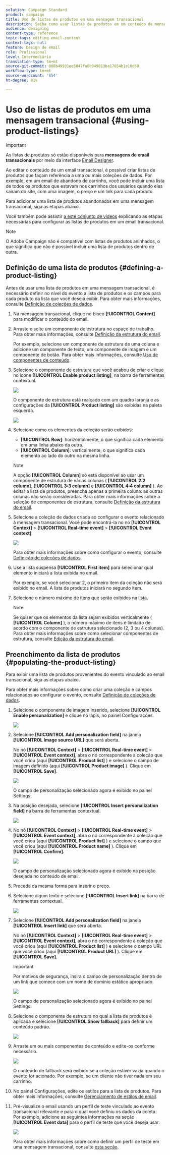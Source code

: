 ```yaml
---
solution: Campaign Standard
product: campaign
title: Uso de listas de produtos em uma mensagem transacional
description: Saiba como usar listas de produtos em um conteúdo de mensagem transacional.
audience: designing
content-type: reference
topic-tags: editing-email-content
context-tags: null
feature: Design de email
role: Profissional
level: Intermediário
translation-type: tm+mt
source-git-commit: 088b49931ee5047fa6b949813ba17654b1e10d60
workflow-type: tm+mt
source-wordcount: '854'
ht-degree: 81%

---
```



# Uso de listas de produtos em uma mensagem transacional {#using-product-listings}

>[!IMPORTANT]
>
>As listas de produtos só estão disponíveis para **mensagens de email transacionais** por meio da interface [Email Designer](../../designing/using/designing-content-in-adobe-campaign.md#email-designer-interface).

Ao editar o conteúdo de um email transacional, é possível criar listas de produtos que façam referência a uma ou mais coleções de dados. Por exemplo, em um email de abandono de carrinho, você pode incluir uma lista de todos os produtos que estavam nos carrinhos dos usuários quando eles saíram do site, com uma imagem, o preço e um link para cada produto.

Para adicionar uma lista de produtos abandonados em uma mensagem transacional, siga as etapas abaixo.

Você também pode assistir [a este conjunto de vídeos](https://experienceleague.adobe.com/docs/campaign-standard-learn/tutorials/designing-content/product-listings-in-transactional-email.html?lang=en#configure-product-listings-in-transactional-emails) explicando as etapas necessárias para configurar as listas de produtos em um email transacional.

>[!NOTE]
>
>O Adobe Campaign não é compatível com listas de produtos aninhados, o que significa que não é possível incluir uma lista de produtos dentro de outra.

## Definição de uma lista de produtos {#defining-a-product-listing}

Antes de usar uma lista de produtos em uma mensagem transacional, é necessário definir no nível do evento a lista de produtos e os campos para cada produto da lista que você deseja exibir. Para obter mais informações, consulte [Definição de coleções de dados](../../channels/using/configuring-transactional-event.md#defining-data-collections).

1. Na mensagem transacional, clique no bloco **[!UICONTROL Content]** para modificar o conteúdo do email.
1. Arraste e solte um componente de estrutura no espaço de trabalho. Para obter mais informações, consulte [Definição da estrutura do email](../../designing/using/designing-from-scratch.md#defining-the-email-structure).

   Por exemplo, selecione um componente de estrutura de uma coluna e adicione um componente de texto, um componente de imagem e um componente de botão. Para obter mais informações, consulte [Uso de componentes de conteúdo](../../designing/using/designing-from-scratch.md#about-content-components).

1. Selecione o componente de estrutura que você acabou de criar e clique no ícone **[!UICONTROL Enable product listing]**, na barra de ferramentas contextual.

   ![](assets/message-center_loop_create.png)

   O componente de estrutura está realçado com um quadro laranja e as configurações da **[!UICONTROL Product listing]** são exibidas na paleta esquerda.

   ![](assets/message-center_loop_palette.png)

1. Selecione como os elementos da coleção serão exibidos:

   * **[!UICONTROL Row]**: horizontalmente, o que significa cada elemento em uma linha abaixo da outra.
   * **[!UICONTROL Column]**: verticalmente, o que significa cada elemento ao lado do outro na mesma linha.

   >[!NOTE]
   >
   >A opção **[!UICONTROL Column]** só está disponível ao usar um componente de estrutura de várias colunas ( **[!UICONTROL 2:2 column]**, **[!UICONTROL 3:3 column]** e **[!UICONTROL 4:4 column]** ). Ao editar a lista de produtos, preencha apenas a primeira coluna: as outras colunas não serão consideradas. Para obter mais informações sobre a seleção de componentes de estrutura, consulte [Definição da estrutura do email](../../designing/using/designing-from-scratch.md#defining-the-email-structure).

1. Selecione a coleção de dados criada ao configurar o evento relacionado à mensagem transacional. Você pode encontrá-la no nó **[!UICONTROL Context]** > **[!UICONTROL Real-time event]** > **[!UICONTROL Event context]**.

   ![](assets/message-center_loop_selection.png)

   Para obter mais informações sobre como configurar o evento, consulte [Definição de coleções de dados](../../channels/using/configuring-transactional-event.md#defining-data-collections).

1. Use a lista suspensa **[!UICONTROL First item]** para selecionar qual elemento iniciará a lista exibida no email.

   Por exemplo, se você selecionar 2, o primeiro item da coleção não será exibido no email. A lista de produtos iniciará no segundo item.

1. Selecione o número máximo de itens que serão exibidos na lista.

   >[!NOTE]
   >
   >Se quiser que os elementos da lista sejam exibidos verticalmente ( **[!UICONTROL Column]** ), o número máximo de itens é limitado de acordo com o componente de estrutura selecionado (2, 3 ou 4 colunas). Para obter mais informações sobre como selecionar componentes de estrutura, consulte [Edição da estrutura do email](../../designing/using/designing-from-scratch.md#defining-the-email-structure).

## Preenchimento da lista de produtos {#populating-the-product-listing}

Para exibir uma lista de produtos provenientes do evento vinculado ao email transacional, siga as etapas abaixo.

Para obter mais informações sobre como criar uma coleção e campos relacionados ao configurar o evento, consulte [Definição de coleções de dados](../../channels/using/configuring-transactional-event.md#defining-data-collections).

1. Selecione o componente de imagem inserido, selecione **[!UICONTROL Enable personalization]** e clique no lápis, no painel Configurações.

   ![](assets/message-center_loop_image.png)

1. Selecione **[!UICONTROL Add personalization field]** na janela **[!UICONTROL Image source URL]** que será aberta.

   No nó **[!UICONTROL Context]** > **[!UICONTROL Real-time event]** > **[!UICONTROL Event context]**, abra o nó correspondente à coleção que você criou (aqui **[!UICONTROL Product list]** ) e selecione o campo de imagem definido (aqui **[!UICONTROL Product image]** ). Clique em **[!UICONTROL Save]**.

   ![](assets/message-center_loop_product-image.png)

   O campo de personalização selecionado agora é exibido no painel Settings.

1. Na posição desejada, selecione **[!UICONTROL Insert personalization field]** na barra de ferramentas contextual.

   ![](assets/message-center_loop_product.png)

1. No nó **[!UICONTROL Context]** > **[!UICONTROL Real-time event]** > **[!UICONTROL Event context]**, abra o nó correspondente à coleção que você criou (aqui **[!UICONTROL Product list]** ) e selecione o campo que você criou (aqui **[!UICONTROL Product name]** ). Clique em **[!UICONTROL Confirm]**.

   ![](assets/message-center_loop_product_node.png)

   O campo de personalização selecionado agora é exibido na posição desejada no conteúdo de email.

1. Proceda da mesma forma para inserir o preço.
1. Selecione algum texto e selecione **[!UICONTROL Insert link]** na barra de ferramentas contextual.

   ![](assets/message-center_loop_link_insert.png)

1. Selecione **[!UICONTROL Add personalization field]** na janela **[!UICONTROL Insert link]** que será aberta.

   No nó **[!UICONTROL Context]** > **[!UICONTROL Real-time event]** > **[!UICONTROL Event context]**, abra o nó correspondente à coleção que você criou (aqui **[!UICONTROL Product list]** ) e selecione o campo URL que você criou (aqui **[!UICONTROL Product URL]** ). Clique em **[!UICONTROL Save]**.

   >[!IMPORTANT]
   >
   >Por motivos de segurança, insira o campo de personalização dentro de um link que comece com um nome de domínio estático apropriado.

   ![](assets/message-center_loop_link_select.png)

   O campo de personalização selecionado agora é exibido no painel Settings.

1. Selecione o componente de estrutura no qual a lista de produtos é aplicada e selecione **[!UICONTROL Show fallback]** para definir um conteúdo padrão.

   ![](assets/message-center_loop_fallback_show.png)

1. Arraste um ou mais componentes de conteúdo e edite-os conforme necessário.

   ![](assets/message-center_loop_fallback.png)

   O conteúdo de fallback será exibido se a coleção estiver vazia quando o evento for acionado. Por exemplo, se um cliente não tiver nada em seu carrinho.

1. No painel Configurações, edite os estilos para a lista de produtos. Para obter mais informações, consulte [Gerenciamento de estilos de email](../../designing/using/styles.md).
1. Pré-visualize o email usando um perfil de teste vinculado ao evento transacional relevante e para o qual você definiu os dados da coleta. Por exemplo, adicione as seguintes informações na seção **[!UICONTROL Event data]** para o perfil de teste que você deseja usar:

   ![](assets/message-center_loop_test-profile_payload.png)

   Para obter mais informações sobre como definir um perfil de teste em uma mensagem transacional, consulte [esta seção](../../channels/using/testing-transactional-message.md#defining-specific-test-profile).
